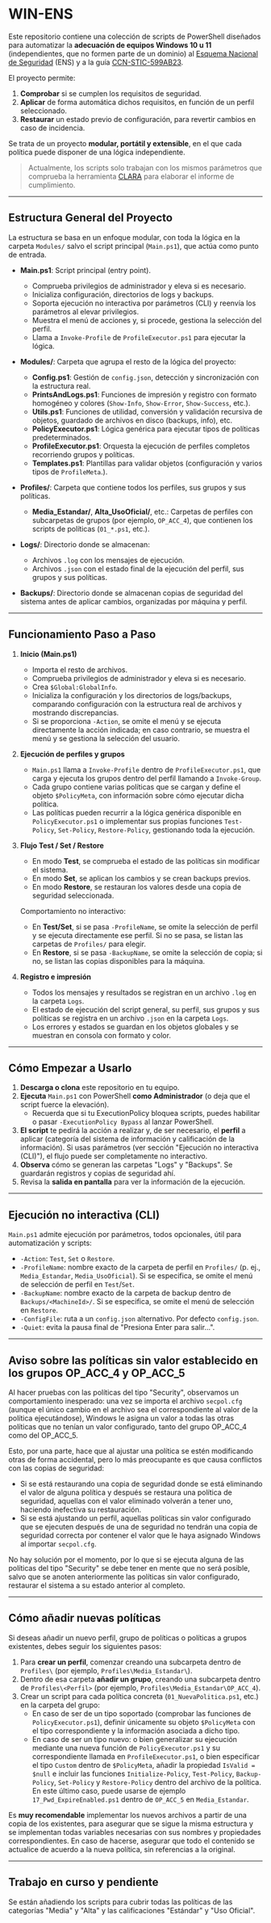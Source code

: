 # WIN-ENS

Este repositorio contiene una colección de scripts de PowerShell diseñados para automatizar la **adecuación de equipos Windows 10 u 11** (independientes, que no formen parte de un dominio) al [Esquema Nacional de Seguridad](https://www.boe.es/buscar/doc.php?id=BOE-A-2022-7191) (ENS) y a la guía [CCN-STIC-599AB23](https://www.ccn-cert.cni.es/es/guias-de-acceso-publico-ccn-stic/7242-ccn-stic-599ab23-perfilado-de-seguridad-para-windows-cliente-cliente-miembro-o-cliente-independiente/file.html).

El proyecto permite:

1. **Comprobar** si se cumplen los requisitos de seguridad.
2. **Aplicar** de forma automática dichos requisitos, en función de un perfil seleccionado.
3. **Restaurar** un estado previo de configuración, para revertir cambios en caso de incidencia.

Se trata de un proyecto **modular, portátil y extensible**, en el que cada política puede disponer de una lógica independiente.

> Actualmente, los scripts solo trabajan con los mismos parámetros que comprueba la herramienta [CLARA](https://www.ccn-cert.cni.es/es/soluciones-seguridad/clara.html) para elaborar el informe de cumplimiento.

---

## Estructura General del Proyecto

La estructura se basa en un enfoque modular, con toda la lógica en la carpeta `Modules/` salvo el script principal (`Main.ps1`), que actúa como punto de entrada.

- **Main.ps1**: Script principal (entry point).

  - Comprueba privilegios de administrador y eleva si es necesario.
  - Inicializa configuración, directorios de logs y backups.
  - Soporta ejecución no interactiva por parámetros (CLI) y reenvía los parámetros al elevar privilegios.
  - Muestra el menú de acciones y, si procede, gestiona la selección del perfil.
  - Llama a `Invoke-Profile` de `ProfileExecutor.ps1` para ejecutar la lógica.

- **Modules/**: Carpeta que agrupa el resto de la lógica del proyecto:

  - **Config.ps1**: Gestión de `config.json`, detección y sincronización con la estructura real.
  - **PrintsAndLogs.ps1**: Funciones de impresión y registro con formato homogéneo y colores (`Show-Info`, `Show-Error`, `Show-Success`, etc.).
  - **Utils.ps1**: Funciones de utilidad, conversión y validación recursiva de objetos, guardado de archivos en disco (backups, info), etc.
  - **PolicyExecutor.ps1**: Lógica genérica para ejecutar tipos de políticas predeterminados.
  - **ProfileExecutor.ps1**: Orquesta la ejecución de perfiles completos recorriendo grupos y políticas.
  - **Templates.ps1**: Plantillas para validar objetos (configuración y varios tipos de `ProfileMeta`.).

- **Profiles/**: Carpeta que contiene todos los perfiles, sus grupos y sus políticas.

  - **Media_Estandar/**, **Alta_UsoOficial/**, etc.: Carpetas de perfiles con subcarpetas de grupos (por ejemplo, `OP_ACC_4`), que contienen los scripts de políticas (`01_*.ps1`, etc.).

- **Logs/**: Directorio donde se almacenan:

  - Archivos `.log` con los mensajes de ejecución.
  - Archivos `.json` con el estado final de la ejecución del perfil, sus grupos y sus políticas.

- **Backups/**: Directorio donde se almacenan copias de seguridad del sistema antes de aplicar cambios, organizadas por máquina y perfil.

---

## Funcionamiento Paso a Paso

1. **Inicio (Main.ps1)**

   - Importa el resto de archivos.
   - Comprueba privilegios de administrador y eleva si es necesario.
   - Crea `$Global:GlobalInfo`.
   - Inicializa la configuración y los directorios de logs/backups, comparando configuración con la estructura real de archivos y mostrando discrepancias.
   - Si se proporciona `-Action`, se omite el menú y se ejecuta directamente la acción indicada; en caso contrario, se muestra el menú y se gestiona la selección del usuario.

2. **Ejecución de perfiles y grupos**

   - `Main.ps1` llama a `Invoke-Profile` dentro de `ProfileExecutor.ps1`, que carga y ejecuta los grupos dentro del perfil llamando a `Invoke-Group`.
   - Cada grupo contiene varias políticas que se cargan y define el objeto `$PolicyMeta`, con información sobre cómo ejecutar dicha política.
   - Las políticas pueden recurrir a la lógica genérica disponible en `PolicyExecutor.ps1` o implementar sus propias funciones `Test-Policy`, `Set-Policy`, `Restore-Policy`, gestionando toda la ejecución.

3. **Flujo Test / Set / Restore**

   - En modo **Test**, se comprueba el estado de las políticas sin modificar el sistema.
   - En modo **Set**, se aplican los cambios y se crean backups previos.
   - En modo **Restore**, se restauran los valores desde una copia de seguridad seleccionada.

   Comportamiento no interactivo:

   - En **Test/Set**, si se pasa `-ProfileName`, se omite la selección de perfil y se ejecuta directamente ese perfil. Si no se pasa, se listan las carpetas de `Profiles/` para elegir.
   - En **Restore**, si se pasa `-BackupName`, se omite la selección de copia; si no, se listan las copias disponibles para la máquina.

4. **Registro e impresión**
   - Todos los mensajes y resultados se registran en un archivo `.log` en la carpeta `Logs`.
   - El estado de ejecución del script general, su perfil, sus grupos y sus políticas se registra en un archivo `.json` en la carpeta `Logs`.
   - Los errores y estados se guardan en los objetos globales y se muestran en consola con formato y color.

---

## Cómo Empezar a Usarlo

1. **Descarga o clona** este repositorio en tu equipo.
2. **Ejecuta** `Main.ps1` con PowerShell **como Administrador** (o deja que el script fuerce la elevación).
   - Recuerda que si tu ExecutionPolicy bloquea scripts, puedes habilitar o pasar `-ExecutionPolicy Bypass` al lanzar PowerShell.
3. **El script** te pedirá la acción a realizar y, de ser necesario, el **perfil** a aplicar (categoría del sistema de información y calificación de la información). Si usas parámetros (ver sección "Ejecución no interactiva (CLI)"), el flujo puede ser completamente no interactivo.
4. **Observa** cómo se generan las carpetas "Logs" y "Backups". Se guardarán registros y copias de seguridad ahí.
5. Revisa la **salida en pantalla** para ver la información de la ejecución.

---

## Ejecución no interactiva (CLI)

`Main.ps1` admite ejecución por parámetros, todos opcionales, útil para automatización y scripts:

- `-Action`: `Test`, `Set` o `Restore`.
- `-ProfileName`: nombre exacto de la carpeta de perfil en `Profiles/` (p. ej., `Media_Estandar`, `Media_UsoOficial`). Si se especifica, se omite el menú de selección de perfil en `Test`/`Set`.
- `-BackupName`: nombre exacto de la carpeta de backup dentro de `Backups/<MachineId>/`. Si se especifica, se omite el menú de selección en `Restore`.
- `-ConfigFile`: ruta a un `config.json` alternativo. Por defecto `config.json`.
- `-Quiet`: evita la pausa final de "Presiona Enter para salir...".

---

## Aviso sobre las políticas sin valor establecido en los grupos OP_ACC_4 y OP_ACC_5

Al hacer pruebas con las políticas del tipo "Security", observamos un comportamiento inesperado: una vez se importa el archivo `secpol.cfg` (aunque el único cambio en el archivo sea el correspondiente al valor de la política ejecutándose), Windows le asigna un valor a todas las otras políticas que no tenían un valor configurado, tanto del grupo OP_ACC_4 como del OP_ACC_5.

Esto, por una parte, hace que al ajustar una política se estén modificando otras de forma accidental, pero lo más preocupante es que causa conflictos con las copias de seguridad:

- Si se está restaurando una copia de seguridad donde se está eliminando el valor de alguna política y después se restaura una política de seguridad, aquellas con el valor eliminado volverán a tener uno, haciendo inefectiva su restauración.
- Si se está ajustando un perfil, aquellas políticas sin valor configurado que se ejecuten después de una de seguridad no tendrán una copia de seguridad correcta por contener el valor que le haya asignado Windows al importar `secpol.cfg`.

No hay solución por el momento, por lo que si se ejecuta alguna de las políticas del tipo "Security" se debe tener en mente que no será posible, salvo que se anoten anteriormente las políticas sin valor configurado, restaurar el sistema a su estado anterior al completo.

---

## Cómo añadir nuevas políticas

Si deseas añadir un nuevo perfil, grupo de políticas o políticas a grupos existentes, debes seguir los siguientes pasos:

1. Para **crear un perfil**, comenzar creando una subcarpeta dentro de `Profiles\` (por ejemplo, `Profiles\Media_Estandar\`).
2. Dentro de esa carpeta **añadir un grupo**, creando una subcarpeta dentro de `Profiles\<Perfil>` (por ejemplo, `Profiles\Media_Estandar\OP_ACC_4`).
3. Crear un script para cada política concreta (`01_NuevaPolitica.ps1`, etc.) en la carpeta del grupo:
   - En caso de ser de un tipo soportado (comprobar las funciones de `PolicyExecutor.ps1`), definir únicamente su objeto `$PolicyMeta` con el tipo correspondiente y la información asociada a dicho tipo.
   - En caso de ser un tipo nuevo: o bien generalizar su ejecución mediante una nueva función de `PolicyExecutor.ps1` y su correspondiente llamada en `ProfileExecutor.ps1`, o bien especificar el tipo `Custom` dentro de `$PolicyMeta`, añadir la propiedad `IsValid = $null` e incluir las funciones `Initialize-Policy`, `Test-Policy`, `Backup-Policy`, `Set-Policy` y `Restore-Policy` dentro del archivo de la política. En este último caso, puede usarse de ejemplo `17_Pwd_ExpireEnabled.ps1` dentro de `OP_ACC_5` en `Media_Estandar`.

Es **muy recomendable** implementar los nuevos archivos a partir de una copia de los existentes, para asegurar que se sigue la misma estructura y se implementan todas variables necesarias con sus nombres y propiedades correspondientes. En caso de hacerse, asegurar que todo el contenido se actualice de acuerdo a la nueva política, sin referencias a la original.

---

## Trabajo en curso y pendiente

Se están añadiendo los scripts para cubrir todas las políticas de las categorías "Media" y "Alta" y las calificaciones "Estándar" y "Uso Oficial".

